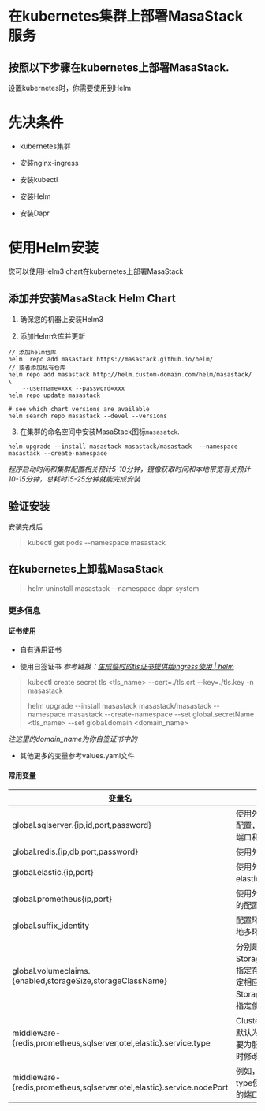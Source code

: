 # 在kubernetes集群上部署MasaStack服务

## 按照以下步骤在kubernetes上部署MasaStack.

设置kubernetes时，你需要使用到Helm

# 先决条件

* kubernetes集群

* 安装nginx-ingress

* 安装kubectl

* 安装Helm

* 安装Dapr

# 使用Helm安装

您可以使用Helm3 chart在kubernetes上部署MasaStack

## 添加并安装MasaStack Helm Chart

1. 确保您的机器上安装Helm3

2. 添加Helm仓库并更新

```shell
// 添加helm仓库
helm  repo add masastack https://masastack.github.io/helm/
// 或者添加私有仓库
helm repo add masastack http://helm.custom-domain.com/helm/masastack/ \
    --username=xxx --password=xxx
helm repo update masastack 

# see which chart versions are available
helm search repo masastack --devel --versions
```

3. 在集群的命名空间中安装MasaStack图标`masasatck`.

```shell
helm upgrade --install masastack masastack/masastack  --namespace masastack --create-namespace 
```

*程序启动时间和集群配置相关预计5-10分钟，镜像获取时间和本地带宽有关预计10-15分钟，总耗时15-25分钟就能完成安装*

## 验证安装

安装完成后

> kubectl get pods  --namespace   masastack 

## 在kubernetes上卸载MasaStack

> helm uninstall masastack --namespace dapr-system

### 更多信息

#### 证书使用

* 自有通用证书

* 使用自签证书 *参考链接：[生成临时的tls证书提供给ingress使用 | helm](https://masastack.github.io/helm/README_TLS)*

> kubectl create secret tls <tls_name> --cert=./tls.crt --key=./tls.key -n masastack
> 
> helm upgrade --install masastack masastack/masastack --namespace  masastack  --create-namespace  --set global.secretName <tls_name> --set global.domain <domain_name>

*注这里的domain_name为你自签证书中的<Common Name>*

* 其他更多的变量参考values.yaml文件

#### 常用变量

| 变量名                                                                   | 备注                                                        |
| --------------------------------------------------------------------- | --------------------------------------------------------- |
| global.sqlserver.{ip,id,port,password}                                | 使用外部数据库的时候配置，ip地址，账号，端口和密码                                |
| global.redis.{ip,db,port,password}                                    | 使用外部redis的配置                                              |
| global.elastic.{ip,port}                                              | 使用外部elasticsearch的配置                                      |
| global.prometheus{ip,port}                                            | 使用外部prometheus的配置                                         |
| global.suffix_identity                                                | <env>配置环境变量，针对本地多环境来使用                                    |
| global.volumeclaims.{enabled,storageSize,storageClassName}            | 分别是启动StorageClass存储，指定存储空间大小，指定相应的StorageClass，若无指定使用默认sc |
| middleware-{redis,prometheus,sqlserver,otel,elastic}.service.type     | ClusterIP,NodePort，默认为ClusterIP，主要为服务提供外部方位时修改            |
| middleware-{redis,prometheus,sqlserver,otel,elastic}.service.nodePort | 例如，32200 ；结合type使用，指定需要的端口                                |
